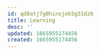 ```yaml
---
id: qd0atj7g0hinsjok5g31dzb
title: Learning
desc: ''
updated: 1665955174456
created: 1665955174456
---
```

